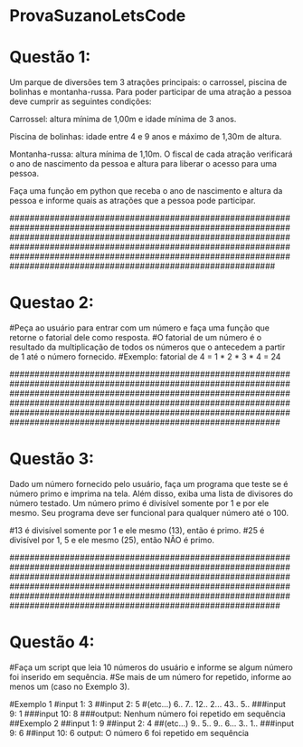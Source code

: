 # ProvaSuzanoLetsCode
# Questão 1: 

Um parque de diversões tem 3 atrações principais: o carrossel, piscina de bolinhas e montanha-russa. Para poder participar de uma atração a pessoa deve cumprir as seguintes condições:

Carrossel: altura mínima de 1,00m e idade mínima de 3 anos.

Piscina de bolinhas: idade entre 4 e 9 anos e máximo de 1,30m de altura.

Montanha-russa: altura mínima de 1,10m.
O fiscal de cada atração verificará o ano de nascimento da pessoa e altura para liberar o acesso para uma pessoa.

Faça uma função em python que receba o ano de nascimento e altura da pessoa e informe quais as atrações que a pessoa pode participar.



#############################################################################################################################################################################################################################################################################################################################################

# Questao 2:

#Peça ao usuário para entrar com um número e faça uma função que retorne o fatorial dele como resposta. 
#O fatorial de um número é o resultado da multiplicação de todos os números que o antecedem a partir de 1 até o número fornecido.
#Exemplo: fatorial de 4 = 1 * 2 * 3 * 4 = 24

##############################################################################################################################################################################################################################################################################################################################################



# Questão 3:

Dado um número fornecido pelo usuário, faça um programa que teste se é número primo e imprima na tela. Além disso, exiba uma lista de divisores do número testado. 
Um número primo é divisível somente por 1 e por ele mesmo. Seu programa deve ser funcional para qualquer número até o 100.

#13 é divisível somente por 1 e ele mesmo (13), então é primo.
#25 é divisível por 1, 5 e ele mesmo (25), então NÃO é primo.



##############################################################################################################################################################################################################################################################################################################################################

# Questão 4: 

#Faça um script que leia 10 números do usuário e informe se algum número foi inserido em sequência. 
#Se mais de um número for repetido, informe ao menos um (caso no Exemplo 3).

#Exemplo 1
#input 1: 3
##input 2: 5
#(etc...) 6.. 7.. 12.. 2... 43.. 5.. 
###input 9: 1
###input 10: 8
###output: Nenhum número foi repetido em sequência
##Exemplo 2
##input 1: 9
##input 2: 4
##(etc...) 9.. 5.. 9.. 6... 3.. 1.. 
###input 9: 6
##input 10: 6
output: O número 6 foi repetido em sequência

